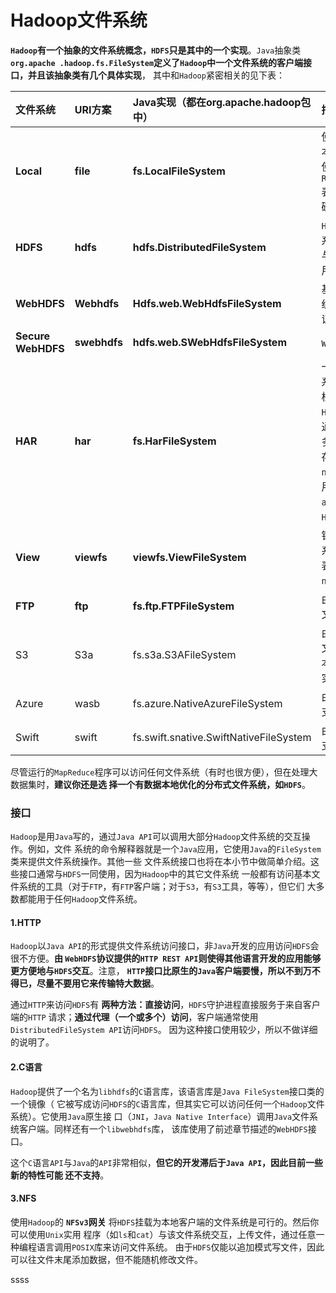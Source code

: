 Hadoop文件系统
============================================================================
**`Hadoop`有一个抽象的文件系统概念，`HDFS`只是其中的一个实现**。`Java`抽象类 **`org.apache
.hadoop.fs.FileSystem`定义了`Hadoop`中一个文件系统的客户端接口，并且该抽象类有几个具体实现**，
其中和`Hadoop`紧密相关的见下表：

| 文件系统 | URI方案 | Java实现（都在org.apache.hadoop包中）| 描述 |
|:--------|:-------|:----------------------------------|:-----|
| **Local** | **file** | **fs.LocalFileSystem** | 使用客户端校验和的本地磁盘文件系统。使用`RawLocalFileSystem`表示无校验和的本地磁盘文件系统 |
| **HDFS** | **hdfs** | **hdfs.DistributedFileSystem** | `Hadoop`的分布式文件系统。将`HDFS`设计成与`MapReduce`结合使用，可以实现高性能 |
| **WebHDFS** | **Webhdfs** | **Hdfs.web.WebHdfsFileSystem** | 基于`HTTP`的文件系统，提供对`HDFS`的认证读/写访问 |
| **Secure WebHDFS** | **swebhdfs** | **hdfs.web.SWebHdfsFileSystem** | `WebHDFS`的`HTTPS`版本 |
| **HAR** | **har** | **fs.HarFileSystem** | 一个构建在其他文件系统之上用于文件存档的文件系统。`Hadoop`存档文件系统通常用于将`HDFS`中的多个文件打包成一个存档文件，以减少`namenode`内存的使用。使用`hadoop`的`achive`命令来创建`HAR`文件 |
| **View** | **viewfs** | **viewfs.ViewFileSystem** | 针对其他`Hadoop`文件系统的客户端挂载表。通常用于为联邦`namenode`创建挂载点 |
| **FTP** | **ftp** | **fs.ftp.FTPFileSystem** | 由`FTP`服务器支持的文件系统 |
| S3 | S3a | fs.s3a.S3AFileSystem | 由`Amazon S3`支持的文件系统。替代老版本的`s3n`（`S3`原生）实现 |
| Azure | wasb | fs.azure.NativeAzureFileSystem | 由`Microsoft Azure`支持的文件系统 |
| Swift | swift | fs.swift.snative.SwiftNativeFileSystem | 由`OpenStack  Swift`支持的文件系统 |

尽管运行的`MapReduce`程序可以访问任何文件系统（有时也很方便），但在处理大数据集时，**建议你还是选
择一个有数据本地优化的分布式文件系统，如`HDFS`**。

### 接口
`Hadoop`是用`Java`写的，通过`Java API`可以调用大部分`Hadoop`文件系统的交互操作。例如，文件
系统的命令解释器就是一个`Java`应用，它使用`Java`的`FileSystem`类来提供文件系统操作。其他一些
文件系统接口也将在本小节中做简单介绍。这些接口通常与`HDFS`一同使用，因为`Hadoop`中的其它文件系统
一般都有访问基本文件系统的工具（对于`FTP`，有`FTP`客户端；对于`S3`，有`S3`工具，等等），但它们
大多数都能用于任何`Hadoop`文件系统。

#### 1.HTTP
`Hadoop`以`Java API`的形式提供文件系统访问接口，非`Java`开发的应用访问`HDFS`会很不方便。**由
`WebHDFS`协议提供的`HTTP REST API`则使得其他语言开发的应用能够更方便地与`HDFS`交互**。注意，
**`HTTP`接口比原生的`Java`客户端要慢，所以不到万不得已，尽量不要用它来传输特大数据**。

通过`HTTP`来访问`HDFS`有 **两种方法：直接访问**，`HDFS`守护进程直接服务于来自客户端的`HTTP`
请求；**通过代理（一个或多个）访问**，客户端通常使用`DistributedFileSystem API`访问`HDFS`。
因为这种接口使用较少，所以不做详细的说明了。

#### 2.C语言
`Hadoop`提供了一个名为`libhdfs`的`C`语言库，该语言库是`Java FileSystem`接口类的一个镜像（
它被写成访问`HDFS`的`C`语言库，但其实它可以访问任何一个`Hadoop`文件系统）。它使用`Java`原生接
口（`JNI`，`Java Native Interface`）调用`Java`文件系统客户端。同样还有一个`libwebhdfs`库，
该库使用了前述章节描述的`WebHDFS`接口。

这个`C`语言`API`与`Java`的`API`非常相似，**但它的开发滞后于`Java API`，因此目前一些新的特性可能
还不支持**。

#### 3.NFS
使用`Hadoop`的 **`NFSv3`网关** 将`HDFS`挂载为本地客户端的文件系统是可行的。然后你可以使用`Unix`实用
程序（如`ls`和`cat`）与该文件系统交互，上传文件，通过任意一种编程语言调用`POSIX`库来访问文件系统。
由于`HDFS`仅能以追加模式写文件，因此可以往文件末尾添加数据，但不能随机修改文件。




























































ssss
